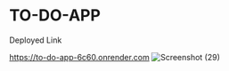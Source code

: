 # TO-DO-APP
Deployed Link 


https://to-do-app-6c60.onrender.com
![Screenshot (29)](https://github.com/AdarshSingh933/TO-DO-APP/assets/130076154/6dbef11f-9280-4ec3-a326-3703f111139a)

